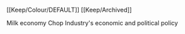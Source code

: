 [[Keep/Colour/DEFAULT]] [[Keep/Archived]] 

Milk economy
Chop Industry's economic and political policy

